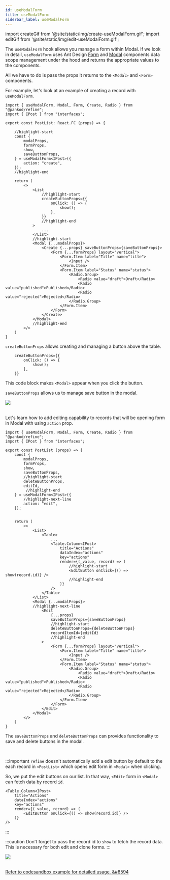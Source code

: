 ```yaml
---
id: useModalForm
title: useModalForm
siderbar_label: useModalForm
---
```


import createGif from '@site/static/img/create-useModalForm.gif';
import editGif from '@site/static/img/edit-useModalForm.gif';

The `useModalForm` hook allows you manage a form within Modal. If we look in detail, `useModalForm` uses Ant Design [Form](https://ant.design/components/form/) and [Modal](https://ant.design/components/modal/) components data scope management under the hood and returns the appropriate values to the components.

All we have to do is pass the props it returns to the `<Modal>` and `<Form>` components.

For example, let's look at an example of creating a record with `useModalForm`.

```tsx title="pages/posts/list.tsx"
import { useModalForm, Modal, Form, Create, Radio } from "@pankod/refine";
import { IPost } from "interfaces";

export const PostList: React.FC (props) => {

    //highlight-start
    const {
        modalProps,
        formProps,
        show,
        saveButtonProps,
    } = useModalForm<IPost>({
        action: "create",
    });
    //highlight-end

    return (
        <>
            <List
                //highlight-start
                createButtonProps={{
                    onClick: () => {
                        show();
                    },
                }}
                //highlight-end
            >
                ...
            </List>
            //highlight-start
            <Modal {...modalProps}>
                <Create {...props} saveButtonProps={saveButtonProps}>
                    <Form {...formProps} layout="vertical">
                        <Form.Item label="Title" name="title">
                            <Input />
                        </Form.Item>
                        <Form.Item label="Status" name="status">
                            <Radio.Group>
                                <Radio value="draft">Draft</Radio>
                                <Radio value="published">Published</Radio>
                                <Radio value="rejected">Rejected</Radio>
                            </Radio.Group>
                        </Form.Item>
                    </Form>
                </Create>
            </Modal>
            //highlight-end
        </>
    )
}

```

`createButtonProps` allows creating and managing a button above the table.

```tsx
    createButtonProps={{
        onClick: () => {
            show();
        },
    }}
```

This code block makes `<Modal>` appear when you click the button.

`saveButtonProps` allows us to manage save button in the modal.

<div style={{textAlign: "center"}}>
    <img src={createGif} />
</div>

<br />

Let's learn how to add editing capability to records that will be opening form in Modal with using `action` prop.

```tsx title="pages/posts/list.tsx"
import { useModalForm, Modal, Form, Create, Radio } from "@pankod/refine";
import { IPost } from "interfaces";

export const PostList (props) => {
    const {
        modalProps,
        formProps,
        show,
        saveButtonProps,
        //highlight-start
        deleteButtonProps,
        editId,
         //highlight-end
    } = useModalForm<IPost>({
        //highlight-next-line
        action: "edit",
    });


    return (
        <>
            <List>
                <Table>
                    ...
                    <Table.Column<IPost>
                        title="Actions"
                        dataIndex="actions"
                        key="actions"
                        render={(_value, record) => (
                            //highlight-start
                            <EditButton onClick={() => show(record.id)} />
                            //highlight-end
                        )}
                    />
                </Table>
            </List>
            <Modal {...modalProps}>
            //highlight-next-line
                <Edit
                    {...props}
                    saveButtonProps={saveButtonProps}
                    //highlight-start
                    deleteButtonProps={deleteButtonProps}
                    recordItemId={editId}
                    //highlight-end
                >
                    <Form {...formProps} layout="vertical">
                        <Form.Item label="Title" name="title">
                            <Input />
                        </Form.Item>
                        <Form.Item label="Status" name="status">
                            <Radio.Group>
                                <Radio value="draft">Draft</Radio>
                                <Radio value="published">Published</Radio>
                                <Radio value="rejected">Rejected</Radio>
                            </Radio.Group>
                        </Form.Item>
                    </Form>
                </Edit>
            </Modal>
        </>
    )
}
```
The `saveButtonProps` and `deleteButtonProps` can provides functionality to save and delete buttons in the modal.

<br />

:::important
`refine` doesn't automatically add a edit button by default to the each record in `<PostList>` which opens edit form in `<Modal>` when clicking.

So, we put the edit buttons on our list. In that way, `<Edit>` form in `<Modal>` can fetch data by record `id`.

```tsx
<Table.Column<IPost>
    title="Actions"
    dataIndex="actions"
    key="actions"
    render={(_value, record) => (
        <EditButton onClick={() => show(record.id)} />
    )}
/>
```
:::

:::caution
Don't forget to pass the record id to `show` to fetch the record data. This is necessary for both edit and clone forms.
:::


<div style={{textAlign: "center"}}>
    <img src={editGif} />
</div>

<br />

[Refer to codesandbox example for detailed usage. &#8594](https://www.google.com.tr)


<!-- Markdowntable olucak.
Useform ve useModal'ın tüm proplarını aldığını belirtebiliriz.

`useModalForm` expects argument with the following keys:

-   `action`: lorem lorem
-   `autoSubmitClose`: lorem lorem
-   `defaultFormValues`: lorem lorem
-   `defaultVisible`: lorem lorem
-   `form`: lorem lorem
-   `mutationMode`: lorem lorem
-   `onMutationError`: lorem lorem
-   `onMutationSuccess`: lorem lorem
-   `redirect`: lorem lorem
-   `submit`: lorem lorem
-   `submitOnEnter`: lorem lorem
-   `undoableTimeout`: lorem lorem
-   `warnWhenUnsavedChanges`: lorem lorem

The return value of `useModalForm` is an object, using the following keys:

-   `show`: lorem lorem
-   `formProps`: lorem lorem
-   `modalProps`: lorem lorem
-   `saveButtonProps`: lorem lorem
-   `deleteButtonProps`: lorem lorem
-   `formLoading`: lorem lorem
-   `submit`: lorem lorem
-   `initialValues`: lorem lorem
-   `visible`: lorem lorem
-   `close`: lorem lorem
-   `defaultFormValuesLoading`: lorem lorem
-   `formValues`: lorem lorem
-   `formResult`: lorem lorem
-   `form`: lorem lorem
-   `editId`: lorem lorem
-   `setEditId`: lorem lorem
-   `queryResult`: lorem lorem
-   `mutationResult`: lorem lorem
-   `setCloneId`: lorem lorem
-   `cloneId`: lorem lorem -->
